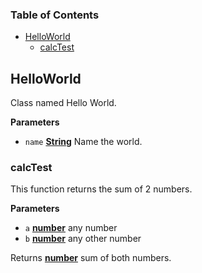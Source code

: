<!-- Generated by documentation.js. Update this documentation by updating the source code. -->

### Table of Contents

-   [HelloWorld](#helloworld)
    -   [calcTest](#calctest)

## HelloWorld

Class named Hello World.

**Parameters**

-   `name` **[String](https://developer.mozilla.org/docs/Web/JavaScript/Reference/Global_Objects/String)** Name the world.

### calcTest

This function returns the sum of 2 numbers.

**Parameters**

-   `a` **[number](https://developer.mozilla.org/docs/Web/JavaScript/Reference/Global_Objects/Number)** any number
-   `b` **[number](https://developer.mozilla.org/docs/Web/JavaScript/Reference/Global_Objects/Number)** any other number

Returns **[number](https://developer.mozilla.org/docs/Web/JavaScript/Reference/Global_Objects/Number)** sum of both numbers.
